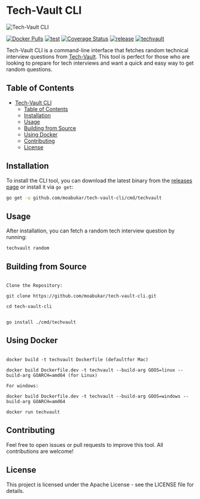 # Tech-Vault CLI

![Tech-Vault CLI](.images/Tech-Vault.png)

[![Docker Pulls](https://img.shields.io/docker/pulls/moabukar/techvault.svg)](https://hub.docker.com/r/moabukar/techvault/)
[![test](https://github.com/moabukar/techvault/actions/workflows/test.yml/badge.svg)](https://github.com/moabukar/tech-vault-cli/actions/workflows/test.yml)
[![Coverage Status](https://coveralls.io/repos/github/moabukar/tech-vault-cli/badge.svg?branch=main)](https://coveralls.io/github/moabukar/techvault?branch=main)
[![release](https://github.com/moabukar/techvault/actions/workflows/release.yml/badge.svg)](https://github.com/moabukar/techvault/actions/workflows/release.yml)
[![techvault](https://snapcraft.io/techvault/badge.svg)](https://snapcraft.io/techvault)

Tech-Vault CLI is a command-line interface that fetches random technical interview questions from [Tech-Vault](https://github.com/moabukar/tech-vault). This tool is perfect for those who are looking to prepare for tech interviews and want a quick and easy way to get random questions.

## Table of Contents

- [Tech-Vault CLI](#tech-vault-cli)
  - [Table of Contents](#table-of-contents)
  - [Installation](#installation)
  - [Usage](#usage)
  - [Building from Source](#building-from-source)
  - [Using Docker](#using-docker)
  - [Contributing](#contributing)
  - [License](#license)

## Installation

To install the CLI tool, you can download the latest binary from the [releases page](https://github.com/moabukar/tech-vault-cli/releases) or install it via `go get`:

```bash
go get -u github.com/moabukar/tech-vault-cli/cmd/techvault
```

## Usage

After installation, you can fetch a random tech interview question by running:

```
techvault random
```

## Building from Source


```

Clone the Repository:

git clone https://github.com/moabukar/tech-vault-cli.git

cd tech-vault-cli


go install ./cmd/techvault

```

## Using Docker

```

docker build -t techvault Dockerfile (defaultfor Mac)

docker build Dockerfile.dev -t techvault --build-arg GOOS=linux --build-arg GOARCH=amd64 (for Linux)

For windows:

docker build Dockerfile.dev -t techvault --build-arg GOOS=windows --build-arg GOARCH=amd64

docker run techvault

```

## Contributing

Feel free to open issues or pull requests to improve this tool. All contributions are welcome!

## License

This project is licensed under the Apache License - see the LICENSE file for details.
